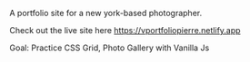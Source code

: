 A portfolio site for a new york-based photographer.


Check out the live site here https://vportfoliopierre.netlify.app



Goal: Practice CSS Grid, Photo Gallery with Vanilla Js
